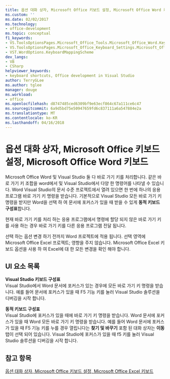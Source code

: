 ```yaml
---
title: 옵션 대화 상자, Microsoft Office 키보드 설정, Microsoft Office Word 키보드 | Microsoft Docs
ms.custom: ''
ms.date: 02/02/2017
ms.technology:
- office-development
ms.topic: conceptual
f1_keywords:
- VS.ToolsOptionsPages.Microsoft_Office_Tools.Microsoft_Office_Word.Keyboard
- VS.ToolsOptionsPages.Microsoft_Office_Keyboard_Settings.Microsoft_Office_Word_Keyboard
- VST.WordOptions.KeyboardMappingScheme
dev_langs:
- VB
- CSharp
helpviewer_keywords:
- keyboard shortcuts, Office development in Visual Studio
author: TerryGLee
ms.author: tglee
manager: douge
ms.workload:
- office
ms.openlocfilehash: d8747485ced6309bf9e63ecf864c67a111ce6c47
ms.sourcegitcommit: 6a9d5bd75e50947659fd6c837111a6a547884e2a
ms.translationtype: MT
ms.contentlocale: ko-KR
ms.lasthandoff: 04/16/2018
---
```

# <a name="microsoft-office-word-keyboard-microsoft-office-keyboard-settings-options-dialog-box"></a>옵션 대화 상자, Microsoft Office 키보드 설정, Microsoft Office Word 키보드
  Microsoft Office Word 및 Visual Studio 둘 다 바로 가기 키를 처리합니다. 같은 바로 가기 키 조합을 word에서 및 Visual Studio에서 다양 한 명령어를 나타낼 수 있습니다. Word Visual Studio의 문서 수준 프로젝트에서 열려 있으면 한 번에 하나의 응용 프로그램 바로 가기 키 명령을 받습니다. 기본적으로 Visual Studio 모든 바로 가기 키 명령을 받지만 Word을 선택 하 여 문서에 포커스가 있을 때 받을 수 있게 **동적 키보드 구성표**합니다.  
  
 현재 바로 가기 키를 처리 하는 응용 프로그램에서 명령에 할당 되지 않은 바로 가기 키를 사용 하는 경우 바로 가기 키를 다른 응용 프로그램 전달 됩니다.  
  
 선택 하는 옵션 변경 하기 전까지 Word 프로젝트에 적용 됩니다. 선택 영역에 Microsoft Office Excel 프로젝트; 영향을 주지 않습니다. Microsoft Office Excel 키보드 옵션을 사용 하 여 Excel에 대 한 모든 변경을 확인 해야 합니다.  
  
## <a name="uielement-list"></a>UI 요소 목록  
 **Visual Studio 키보드 구성표**  
 Visual Studio에서 Word 문서에 포커스가 있는 경우에 모든 바로 가기 키 명령을 받습니다. 예를 들어 문서에 포커스가 있을 때 F5 기능 키를 눌러 Visual Studio 솔루션을 디버깅을 시작 합니다.  
  
 **동적 키보드 구성표**  
 Visual Studio에 포커스가 있을 때에 바로 가기 키 명령을 받습니다. Word 문서에 포커스가 있을 때 Word 모든 바로 가기 키 명령을 받습니다. 예를 들어 Word 문서에 포커스가 있을 때 F5 기능 키를 누를 경우 열립니다는 **찾기 및 바꾸기** 포함 된 대화 상자는 **이동** 탭이 선택 되어 있습니다. Visual Studio에 포커스가 있을 때 f5 키를 눌러 Visual Studio 솔루션을 디버깅을 시작 합니다.  
  
## <a name="see-also"></a>참고 항목  
 [옵션 대화 상자, Microsoft Office 키보드 설정, Microsoft Office Excel 키보드](../vsto/microsoft-office-excel-keyboard-microsoft-office-keyboard-settings-options-dialog-box.md)  
  
  